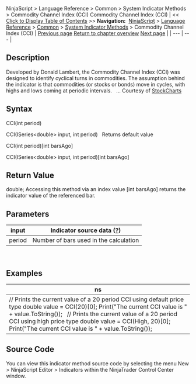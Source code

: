 ﻿
NinjaScript \> Language Reference \> Common \> System Indicator Methods \> Commodity Channel Index (CCI)
Commodity Channel Index (CCI)
| \<\< [Click to Display Table of Contents](commodity_channel_index_cci.md) \>\> **Navigation:**     [NinjaScript](ninjascript-1.md) \> [Language Reference](language_reference_wip-1.md) \> [Common](common-1.md) \> [System Indicator Methods](indicators-1.md) \> Commodity Channel Index (CCI) | [Previous page](commitment-of-traders-(cot)-1.md) [Return to chapter overview](indicators-1.md) [Next page](correlation-1.md) |
| --- | --- |
## Description
Developed by Donald Lambert, the Commodity Channel Index (CCI) was designed to identify cyclical turns in commodities. The assumption behind the indicator is that commodities (or stocks or bonds) move in cycles, with highs and lows coming at periodic intervals.
 
... Courtesy of [StockCharts](http://stockcharts.com/education/IndicatorAnalysis/indic_CCI.md)

## Syntax
CCI(int period)  

CCI(ISeries\<double\> input, int period)
 
Returns default value  

CCI(int period)\[int barsAgo]  

CCI(ISeries\<double\> input, int period)\[int barsAgo]

## Return Value
double; Accessing this method via an index value \[int barsAgo] returns the indicator value of the referenced bar.

## Parameters
| input | Indicator source data ([?](valid_input_data_for_indicator-1.md)) |
| --- | --- |
| period | Number of bars used in the calculation |
 
## 
## Examples
| ns |
| --- |
| // Prints the current value of a 20 period CCI using default price type double value \= CCI(20)\[0]; Print("The current CCI value is " \+ value.ToString());   // Prints the current value of a 20 period CCI using high price type double value \= CCI(High, 20)\[0]; Print("The current CCI value is " \+ value.ToString()); |

## Source Code
You can view this indicator method source code by selecting the menu New \> NinjaScript Editor \> Indicators within the NinjaTrader Control Center window.

